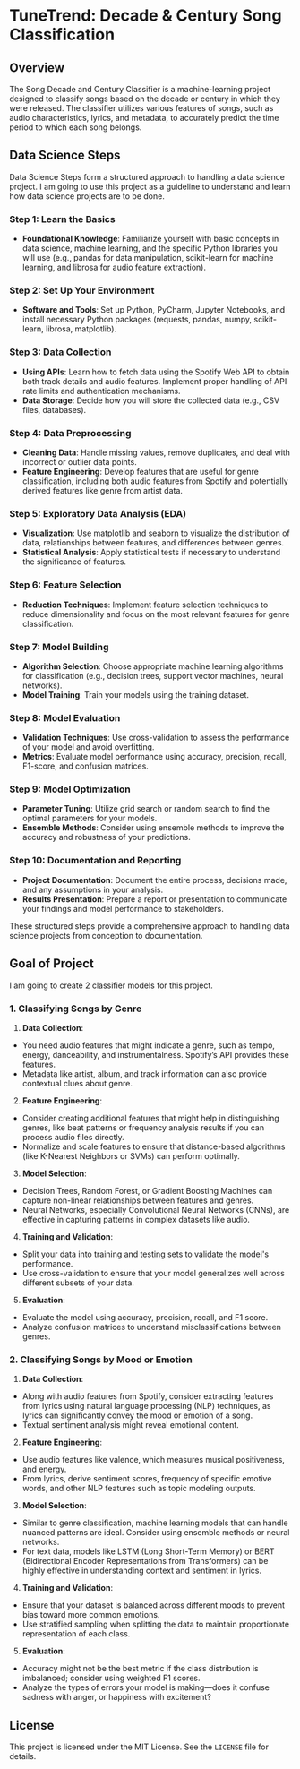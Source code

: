 # TuneTrend: Decade & Century Song Classification

## Overview
The Song Decade and Century Classifier is a machine-learning project designed to classify songs based on the decade or century in which they were released. The classifier utilizes various features of songs, such as audio characteristics, lyrics, and metadata, to accurately predict the time period to which each song belongs.

## Data Science Steps

Data Science Steps form a structured approach to handling a data science project. I am going to use this project as a guideline to understand and learn how data science projects are to be done.

### Step 1: Learn the Basics
- **Foundational Knowledge**: Familiarize yourself with basic concepts in data science, machine learning, and the specific Python libraries you will use (e.g., pandas for data manipulation, scikit-learn for machine learning, and librosa for audio feature extraction).

### Step 2: Set Up Your Environment
- **Software and Tools**: Set up Python, PyCharm, Jupyter Notebooks, and install necessary Python packages (requests, pandas, numpy, scikit-learn, librosa, matplotlib).

### Step 3: Data Collection
- **Using APIs**: Learn how to fetch data using the Spotify Web API to obtain both track details and audio features. Implement proper handling of API rate limits and authentication mechanisms.
- **Data Storage**: Decide how you will store the collected data (e.g., CSV files, databases).

### Step 4: Data Preprocessing
- **Cleaning Data**: Handle missing values, remove duplicates, and deal with incorrect or outlier data points.
- **Feature Engineering**: Develop features that are useful for genre classification, including both audio features from Spotify and potentially derived features like genre from artist data.

### Step 5: Exploratory Data Analysis (EDA)
- **Visualization**: Use matplotlib and seaborn to visualize the distribution of data, relationships between features, and differences between genres.
- **Statistical Analysis**: Apply statistical tests if necessary to understand the significance of features.

### Step 6: Feature Selection
- **Reduction Techniques**: Implement feature selection techniques to reduce dimensionality and focus on the most relevant features for genre classification.

### Step 7: Model Building
- **Algorithm Selection**: Choose appropriate machine learning algorithms for classification (e.g., decision trees, support vector machines, neural networks).
- **Model Training**: Train your models using the training dataset.

### Step 8: Model Evaluation
- **Validation Techniques**: Use cross-validation to assess the performance of your model and avoid overfitting.
- **Metrics**: Evaluate model performance using accuracy, precision, recall, F1-score, and confusion matrices.

### Step 9: Model Optimization
- **Parameter Tuning**: Utilize grid search or random search to find the optimal parameters for your models.
- **Ensemble Methods**: Consider using ensemble methods to improve the accuracy and robustness of your predictions.

### Step 10: Documentation and Reporting
- **Project Documentation**: Document the entire process, decisions made, and any assumptions in your analysis.
- **Results Presentation**: Prepare a report or presentation to communicate your findings and model performance to stakeholders.

These structured steps provide a comprehensive approach to handling data science projects from conception to documentation.

## Goal of Project

I am going to create 2 classifier models for this project.

### 1. Classifying Songs by Genre
1. **Data Collection**: 
- You need audio features that might indicate a genre, such as tempo, energy, danceability, and instrumentalness. Spotify’s API provides these features. 
- Metadata like artist, album, and track information can also provide contextual clues about genre.
2. **Feature Engineering**: 
- Consider creating additional features that might help in distinguishing genres, like beat patterns or frequency analysis results if you can process audio files directly.
- Normalize and scale features to ensure that distance-based algorithms (like K-Nearest Neighbors or SVMs) can perform optimally.
3. **Model Selection**: 
- Decision Trees, Random Forest, or Gradient Boosting Machines can capture non-linear relationships between features and genres.
- Neural Networks, especially Convolutional Neural Networks (CNNs), are effective in capturing patterns in complex datasets like audio.
4. **Training and Validation**: 
- Split your data into training and testing sets to validate the model's performance.
- Use cross-validation to ensure that your model generalizes well across different subsets of your data.
5. **Evaluation**: 
- Evaluate the model using accuracy, precision, recall, and F1 score.
- Analyze confusion matrices to understand misclassifications between genres.

### 2. Classifying Songs by Mood or Emotion
1. **Data Collection**:
- Along with audio features from Spotify, consider extracting features from lyrics using natural language processing (NLP) techniques, as lyrics can significantly convey the mood or emotion of a song.
- Textual sentiment analysis might reveal emotional content.
2. **Feature Engineering**:
- Use audio features like valence, which measures musical positiveness, and energy.
- From lyrics, derive sentiment scores, frequency of specific emotive words, and other NLP features such as topic modeling outputs.
3. **Model Selection**:
- Similar to genre classification, machine learning models that can handle nuanced patterns are ideal. Consider using ensemble methods or neural networks.
- For text data, models like LSTM (Long Short-Term Memory) or BERT (Bidirectional Encoder Representations from Transformers) can be highly effective in understanding context and sentiment in lyrics.
4. **Training and Validation**:
- Ensure that your dataset is balanced across different moods to prevent bias toward more common emotions.
- Use stratified sampling when splitting the data to maintain proportionate representation of each class.
5. **Evaluation**:
- Accuracy might not be the best metric if the class distribution is imbalanced; consider using weighted F1 scores.
- Analyze the types of errors your model is making—does it confuse sadness with anger, or happiness with excitement?

## License
This project is licensed under the MIT License. See the `LICENSE` file for details.
